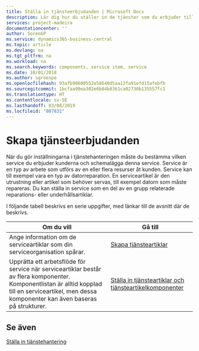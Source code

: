 ```yaml
---
title: Ställa in tjänsteerbjudanden | Microsoft Docs
description: Lär dig hur du ställer in de tjänster som du erbjuder till dina kunder.
services: project-madeira
documentationcenter: ''
author: SorenGP
ms.service: dynamics365-business-central
ms.topic: article
ms.devlang: na
ms.tgt_pltfrm: na
ms.workload: na
ms.search.keywords: components, service item, service
ms.date: 10/01/2018
ms.author: sgroespe
ms.openlocfilehash: 93afb98600552e58640d5aa12fa91efd15afebfb
ms.sourcegitcommit: 1bcfaa99ea302e6b84b8361ca02730b135557fc1
ms.translationtype: HT
ms.contentlocale: sv-SE
ms.lasthandoff: 03/08/2019
ms.locfileid: "807831"
---
```

# <a name="set-up-service-offerings"></a>Skapa tjänsteerbjudanden
När du gör inställningarna i tjänstehanteringen måste du bestämma vilken service du erbjuder kunderna och schemalägga denna service. Service är en typ av arbete som utförs av en eller flera resurser åt kunden. Service kan till exempel vara en typ av datorreparation. En serviceartikel är den utrustning eller artikel som behöver servas, till exempel datorn som måste repareras. Du kan ställa in service som en del av en grupp relaterade reparations- eller underhållsartiklar.  
  
I följande tabell beskrivs en serie uppgifter, med länkar till de avsnitt där de beskrivs.  
  
|**Om du vill**|**Gå till**|  
|------------|-------------|  
|Ange information om de serviceartiklar som din serviceorganisation spårar.|[Skapa tjänsteartiklar](service-how-to-create-service-items.md)|  
|Upprätta ett arbetsflöde för service när serviceartiklar består av flera komponenter. Komponentlistan är alltid kopplad till en serviceartikel, men dessa komponenter kan även baseras på strukturer.|[Ställa in tjänsteartiklar och tjänsteartikelkomponenter](service-how-setup-service-items.md)|  
  
## <a name="see-also"></a>Se även  
[Ställa in tjänstehantering](service-setup-service.md)   